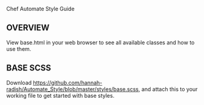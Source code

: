 Chef Automate Style Guide

## OVERVIEW

View base.html in your web browser to see all available classes and how to use them.


## BASE SCSS

Download https://github.com/hannah-radish/Automate_Style/blob/master/styles/base.scss, and attach this to your working file to get started with base styles.



